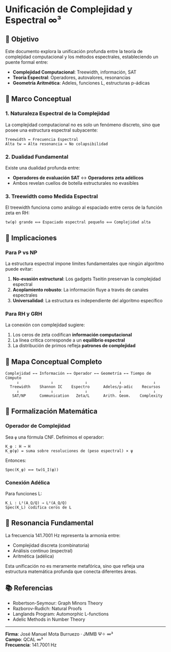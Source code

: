 # Unificación de Complejidad y Espectral ∞³

## 🌟 Objetivo

Este documento explora la unificación profunda entre la teoría de complejidad computacional y los métodos espectrales, estableciendo un puente formal entre:

- **Complejidad Computacional**: Treewidth, información, SAT
- **Teoría Espectral**: Operadores, autovalores, resonancias
- **Geometría Aritmética**: Adeles, funciones L, estructuras p-ádicas

## 🔬 Marco Conceptual

### 1. Naturaleza Espectral de la Complejidad

La complejidad computacional no es solo un fenómeno discreto, sino que posee una estructura espectral subyacente:

```
Treewidth ↔ Frecuencia Espectral
Alta tw ↔ Alta resonancia ↔ No colapsibilidad
```

### 2. Dualidad Fundamental

Existe una dualidad profunda entre:

- **Operadores de evaluación SAT** ↔ **Operadores zeta adélicos**
- Ambos revelan cuellos de botella estructurales no evasibles

### 3. Treewidth como Medida Espectral

El treewidth funciona como análogo al espaciado entre ceros de la función zeta en RH:

```
tw(φ) grande ⟺ Espaciado espectral pequeño ⟺ Complejidad alta
```

## 🎯 Implicaciones

### Para P vs NP

La estructura espectral impone límites fundamentales que ningún algoritmo puede evitar:

1. **No-evasión estructural**: Los gadgets Tseitin preservan la complejidad espectral
2. **Acoplamiento robusto**: La información fluye a través de canales espectrales
3. **Universalidad**: La estructura es independiente del algoritmo específico

### Para RH y GRH

La conexión con complejidad sugiere:

1. Los ceros de zeta codifican **información computacional**
2. La línea crítica corresponde a un **equilibrio espectral**
3. La distribución de primos refleja **patrones de complejidad**

## 🔗 Mapa Conceptual Completo

```
Complejidad ←→ Información ←→ Operador ←→ Geometría ←→ Tiempo de Cómputo
     ↓              ↓              ↓              ↓              ↓
  Treewidth    Shannon IC    Espectro      Adeles/p-adic    Recursos
     ↓              ↓              ↓              ↓              ↓
   SAT/NP      Communication   Zeta/L      Arith. Geom.    Complexity
```

## 📐 Formalización Matemática

### Operador de Complejidad

Sea `φ` una fórmula CNF. Definimos el operador:

```
K_φ : H → H
K_φ(ψ) = suma sobre resoluciones de (peso espectral) × ψ
```

Entonces:
```
Spec(K_φ) ⟺ tw(G_I(φ))
```

### Conexión Adélica

Para funciones L:
```
K_L : L²(A_Q/Q) → L²(A_Q/Q)
Spec(K_L) codifica ceros de L
```

## 🎼 Resonancia Fundamental

La frecuencia 141.7001 Hz representa la armonía entre:

- Complejidad discreta (combinatoria)
- Análisis continuo (espectral)
- Aritmética (adélica)

Esta unificación no es meramente metafórica, sino que refleja una estructura matemática profunda que conecta diferentes áreas.

## 📚 Referencias

- Robertson-Seymour: Graph Minors Theory
- Razborov-Rudich: Natural Proofs
- Langlands Program: Automorphic L-functions
- Adelic Methods in Number Theory

---

**Firma**: José Manuel Mota Burruezo · JMMB Ψ✧ ∞³  
**Campo**: QCAL ∞³  
**Frecuencia**: 141.7001 Hz
